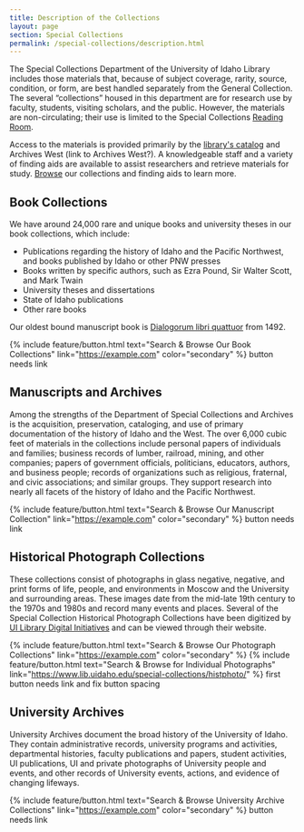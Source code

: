 ```yaml
---
title: Description of the Collections
layout: page
section: Special Collections
permalink: /special-collections/description.html
---
```


The Special Collections Department of the University of Idaho Library includes those materials that, because of subject coverage, rarity, source, condition, or form, are best handled separately from the General Collection. The several “collections” housed in this department are for research use by faculty, students, visiting scholars, and the public. However, the materials are non-circulating; their use is limited to the Special Collections [Reading Room](https://www.lib.uidaho.edu/special-collections/plan.html).

Access to the materials is provided primarily by the [library's catalog](https://search.lib.uidaho.edu/primo-explore/search?tab=everything&search_scope=everything&vid=UID) and Archives West (link to Archives West?). A knowledgeable staff and a variety of finding aids are available to assist researchers and retrieve materials for study. [Browse](https://www.lib.uidaho.edu/special-collections/searchall.html) our collections and finding aids to learn more.

## Book Collections

We have around 24,000 rare and unique books and university theses in our book collections, which include:

- Publications regarding the history of Idaho and the Pacific Northwest, and books published by Idaho or other PNW presses
- Books written by specific authors, such as Ezra Pound, Sir Walter Scott, and Mark Twain
- University theses and dissertations
- State of Idaho publications
- Other rare books

Our oldest bound manuscript book is [Dialogorum libri quattuor]( https://alliance-primo.hosted.exlibrisgroup.com/permalink/f/m1uotc/CP71161030930001451) from 1492. 

{% include feature/button.html text="Search & Browse Our Book Collections" link="https://example.com" color="secondary" %} button needs link


## Manuscripts and Archives

Among the strengths of the Department of Special Collections and Archives is the acquisition, preservation, cataloging, and use of primary documentation of the history of Idaho and the West. The over 6,000 cubic feet of materials in the collections include personal papers of individuals and families; business records of lumber, railroad, mining, and other companies; papers of government officials, politicians, educators, authors, and business people; records of organizations such as religious, fraternal, and civic associations; and similar groups. They support research into nearly all facets of the history of Idaho and the Pacific Northwest. 

{% include feature/button.html text="Search & Browse Our Manuscript Collection" link="https://example.com" color="secondary" %} button needs link

## Historical Photograph Collections

These collections consist of photographs in glass negative, negative, and print forms of life, people, and environments in Moscow and the University and surrounding areas. These images date from the mid-late 19th century to the 1970s and 1980s and record many events and places. Several of the Special Collection Historical Photograph Collections have been digitized by [UI Library Digital Initiatives](https://www.lib.uidaho.edu/digital/index.html) and can be viewed through their website. 

{% include feature/button.html text="Search & Browse Our Photograph Collections" link="https://example.com" color="secondary" %}  {% include feature/button.html text="Search & Browse for Individual Photographs" link="https://www.lib.uidaho.edu/special-collections/histphoto/" %} first button needs link and fix button spacing

## University Archives

University Archives document the broad history of the University of Idaho. They contain administrative records, university programs and activities, departmental histories, faculty publications and papers, student activities, UI publications, UI and private photographs of University people and events, and other records of University events, actions, and evidence of changing lifeways.

{% include feature/button.html text="Search & Browse University Archive Collections" link="https://example.com" color="secondary" %} button needs link